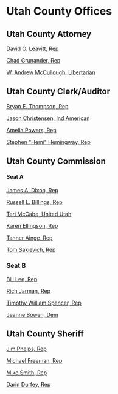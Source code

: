 # Utah County Offices

## Utah County Attorney

[David O. Leavitt,	Rep]()

[Chad Grunander,	Rep]()

[W. Andrew McCullough,	Libertarian]()

## Utah County Clerk/Auditor

[Bryan E. Thompson,	Rep]()

[Jason Christensen,	Ind American]()

[Amelia Powers,	Rep]()

[Stephen "Hemi" Hemingway,	Rep]()

## Utah County Commission

#### Seat A
[James A. Dixon,	Rep]()

[Russell L. Billings,	Rep]()

[Teri McCabe, United Utah]()

[Karen Ellingson, Rep]()

[Tanner Ainge, Rep]()

[Tom Sakievich, Rep]()

### Seat B

[Bill Lee, Rep]()

[Rich Jarman, Rep]()

[Timothy William Spencer, Rep]()

[Jeanne Bowen, Dem]()

## Utah County Sheriff

[Jim Phelps, Rep]()

[Michael Freeman, Rep]()

[Mike Smith, Rep]()

[Darin Durfey, Rep](profiles/UCS_darinDurfey.md)

